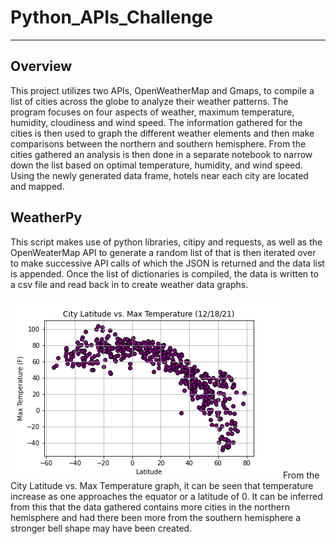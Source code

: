 # Python_APIs_Challenge
---

## Overview
This project utilizes two APIs, OpenWeatherMap and Gmaps, to compile a list of cities across the globe to analyze their weather patterns. The program focuses on four aspects of weather, maximum temperature, humidity, cloudiness and wind speed. The information gathered for the cities is then used to graph the different weather elements and then make comparisons between the northern and southern hemisphere. From the cities gathered an analysis is then done in a separate notebook to narrow down the list based on optimal temperature, humidity, and wind speed. Using the newly generated data frame, hotels near each city are located and mapped.

## WeatherPy
This script makes use of python libraries, citipy and requests, as well as the OpenWeaterMap API to generate a random list of that is then iterated over to make successive API calls of which the JSON is returned and the data list is appended. Once the list of dictionaries is compiled, the data is written to a csv file and read back in to create weather data graphs.

![Max_Temp](output/Fig1.png)
From the City Latitude vs. Max Temperature graph, it can be seen that temperature increase as one approaches the equator or a latitude of 0. It can be inferred from this that the data gathered contains more cities in the northern hemisphere and had there been more from the southern hemisphere a stronger bell shape may have been created.
